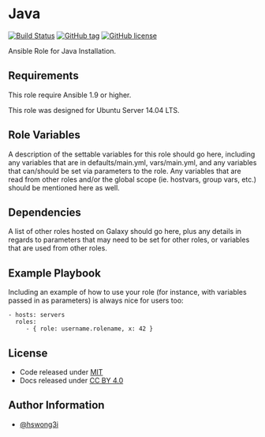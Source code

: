 Java
====

[![Build
Status](https://travis-ci.org/pantarei/ansible-role-java.svg?branch=master)](https://travis-ci.org/pantarei/ansible-role-java)
[![GitHub
tag](https://img.shields.io/github/tag/pantarei/ansible-role-java.svg)](https://github.com/pantarei/ansible-role-java)
[![GitHub
license](https://img.shields.io/github/license/pantarei/ansible-role-java.svg)](https://github.com/pantarei/ansible-role-java)

Ansible Role for Java Installation.

Requirements
------------

This role require Ansible 1.9 or higher.

This role was designed for Ubuntu Server 14.04 LTS.

Role Variables
--------------

A description of the settable variables for this role should go here,
including any variables that are in defaults/main.yml, vars/main.yml,
and any variables that can/should be set via parameters to the role. Any
variables that are read from other roles and/or the global scope (ie.
hostvars, group vars, etc.) should be mentioned here as well.

Dependencies
------------

A list of other roles hosted on Galaxy should go here, plus any details
in regards to parameters that may need to be set for other roles, or
variables that are used from other roles.

Example Playbook
----------------

Including an example of how to use your role (for instance, with
variables passed in as parameters) is always nice for users too:

    - hosts: servers
      roles:
         - { role: username.rolename, x: 42 }

License
-------

-   Code released under
    [MIT](https://github.com/hswong3i/ansible-role-java/blob/master/LICENSE)
-   Docs released under [CC BY
    4.0](http://creativecommons.org/licenses/by/4.0/)

Author Information
------------------

-   [@hswong3i](https://twitter.com/hswong3i)

